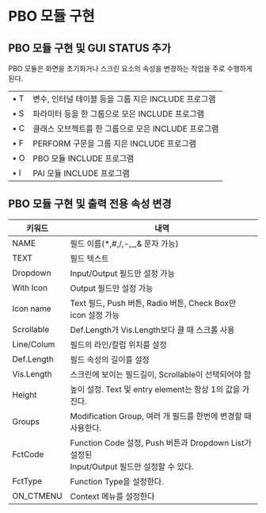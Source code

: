 # PBO 모듈 구현

## PBO 모듈 구현 및 GUI STATUS 추가

PBO 모듈은 화면을 초기화거나 스크린 요소의 속성을 변경하는 작업을 주로 수행하게 된다. <br>

|     |                                   |
|-----|-----------------------------------|
| • T | 변수, 인터널 테이블 등을 그룹 지은 INCLUDE 프로그램 |
| • S | 파라미터 등을 한 그룹으로 모은 INCLUDE 프로그램    |
| • C | 클래스 오브젝트를 한 그룹으로 모은 INCLUDE 프로그램  |
| • F | PERFORM 구문을 그룹 지은 INCLUDE 프로그램    |
| • O | PBO 모듈 INCLUDE 프로그램               |
| • I | PAI 모듈 INCLUDE 프로그램               |

## PBO 모듈 구현 및 출력 전용 속성 변경

| 키워드        | 내역                                                                            |
|------------|-------------------------------------------------------------------------------|
| NAME       | 필드 이름(*,#,/,-,_,& 문자 가능)                                                      |
| TEXT       | 필드 텍스트                                                                        |
| Dropdown   | Input/Output 필드만 설정 가능                                                        |
| With Icon  | Output 필드만 설정 가능                                                              |
| Icon name  | Text 필드, Push 버튼, Radio 버튼, Check Box만 icon 설정 가능                             |
| Scrollable | Def.Length가 Vis.Length보다 클 때 스크롤 사용                                           |
| Line/Colum | 필드의 라인/칼럽 위치를 설정                                                              |
| Def.Length | 필드 속성의 길이를 설정                                                                 |
| Vis.Length | 스크린에 보이는 필드길이, Scrollable이 선택되어야 함                                            |
| Height     | 높이 설정. Text 및 entry element는 항상 1의 값을 가진다.                                    |
| Groups     | Modification Group, 여러 개 필드를 한번에 변경할 때 사용한다.                                  |
| FctCode    | Function Code 설정, Push 버튼과 Dropdown List가 설정된 <br> Input/Output 필드만 설정할 수 있다. |
| FctType    | Function Type을 설정한다.                                                          |
| ON_CTMENU  | Context 메뉴를 설정한다                                                              |